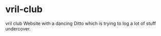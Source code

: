 # vril-club
vril club
Website with a dancing Ditto which is trying to log a lot of stuff undercover.
